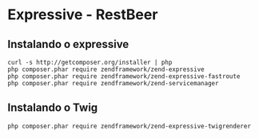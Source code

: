 # Expressive - RestBeer

## Instalando o expressive

```
curl -s http://getcomposer.org/installer | php
php composer.phar require zendframework/zend-expressive
php composer.phar require zendframework/zend-expressive-fastroute
php composer.phar require zendframework/zend-servicemanager

```
## Instalando o Twig

```
php composer.phar require zendframework/zend-expressive-twigrenderer
```
